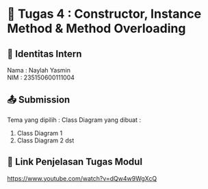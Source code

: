 # 📁 Tugas 4 : Constructor, Instance Method & Method Overloading

## 👤 Identitas Intern
Nama : Naylah Yasmin             
NIM  : 235150600111004

## 📤 Submission

Tema yang dipilih : 
Class Diagram yang dibuat : 
1. Class Diagram 1
2. Class Diagram 2
dst

## 🔗 Link Penjelasan Tugas Modul

https://www.youtube.com/watch?v=dQw4w9WgXcQ

